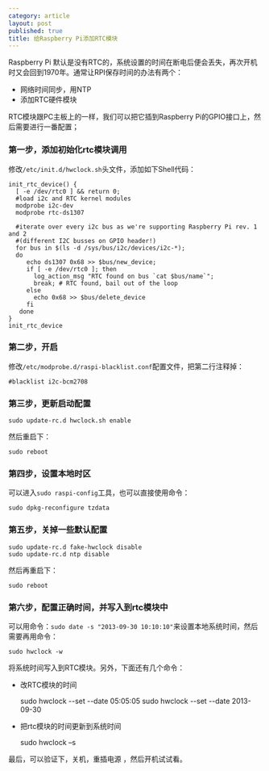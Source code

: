 ```yaml
---
category: article
layout: post
published: true
title: 给Raspberry Pi添加RTC模块
---
```


Raspberry Pi 默认是没有RTC的，系统设置的时间在断电后便会丢失，再次开机时又会回到1970年。通常让RPI保存时间的办法有两个：

- 网络时间同步，用NTP
- 添加RTC硬件模块

RTC模块跟PC主板上的一样，我们可以把它插到Raspberry Pi的GPIO接口上，然后需要进行一番配置；

### 第一步，添加初始化rtc模块调用
修改`/etc/init.d/hwclock.sh`头文件，添加如下Shell代码：

    init_rtc_device() {
      [ -e /dev/rtc0 ] && return 0;
      #load i2c and RTC kernel modules
      modprobe i2c-dev
      modprobe rtc-ds1307
    
      #iterate over every i2c bus as we're supporting Raspberry Pi rev. 1 and 2
      #(different I2C busses on GPIO header!)
      for bus in $(ls -d /sys/bus/i2c/devices/i2c-*);
      do
         echo ds1307 0x68 >> $bus/new_device;
         if [ -e /dev/rtc0 ]; then
           log_action_msg "RTC found on bus `cat $bus/name`";
           break; # RTC found, bail out of the loop
         else
           echo 0x68 >> $bus/delete_device
         fi
       done
    }
    init_rtc_device
    
### 第二步，开启

修改`/etc/modprobe.d/raspi-blacklist.conf`配置文件，把第二行注释掉：

    #blacklist i2c-bcm2708
    
### 第三步，更新启动配置

	sudo update-rc.d hwclock.sh enable
    
然后重启下： 

	sudo reboot
    
### 第四步，设置本地时区

可以进入`sudo raspi-config`工具，也可以直接使用命令：

	sudo dpkg-reconfigure tzdata
    
### 第五步，关掉一些默认配置
  
    sudo update-rc.d fake-hwclock disable
    sudo update-rc.d ntp disable
    
然后再重启下：

    sudo reboot
    
 ### 第六步，配置正确时间，并写入到rtc模块中
 
 可以用命令：`sudo date -s "2013-09-30 10:10:10"`来设置本地系统时间，然后需要再用命令：
 
 	sudo hwclock -w

将系统时间写入到RTC模块。另外，下面还有几个命令：

* 改RTC模块的时间

    sudo hwclock --set  --date 05:05:05
    sudo hwclock --set  --date 2013-09-30

* 把rtc模块的时间更新到系统时间

	sudo hwclock –s


最后，可以验证下，关机，重插电源 ，然后开机试试看。





